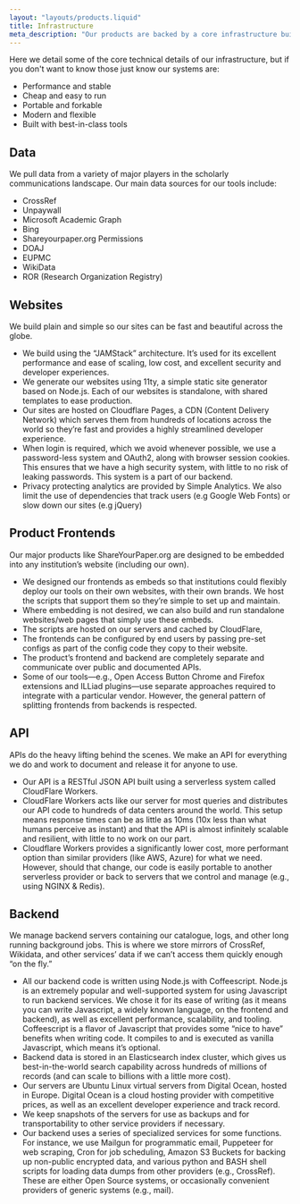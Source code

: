 ```yaml
---
layout: "layouts/products.liquid"
title: Infrastructure
meta_description: "Our products are backed by a core infrastructure built with entirely open code and open data in line with our values."
---
```

Here we detail some of the core technical details of our infrastructure, but if you don't want to know those just know our systems are:

* Performance and stable
* Cheap and easy to run
* Portable and forkable
* Modern and flexible
* Built with best-in-class tools

## Data

We pull data from a variety of major players in the scholarly communications landscape. Our main data sources for our tools include:

* CrossRef
* Unpaywall
* Microsoft Academic Graph
* Bing
* Shareyourpaper.org Permissions
* DOAJ
* EUPMC
* WikiData
* ROR (Research Organization Registry)

## Websites

We build plain and simple so our sites can be fast and beautiful across the globe.

* We build using the “JAMStack” architecture. It’s used for its excellent performance and ease of scaling, low cost, and excellent security and developer experiences.
* We generate our websites using 11ty, a simple static site generator based on Node.js. Each of our websites is standalone, with shared templates to ease production.
* Our sites are hosted on Cloudflare Pages, a CDN (Content Delivery Network) which serves them from hundreds of locations across the world so they’re fast and provides a highly streamlined developer experience.
* When login is required, which we avoid whenever possible, we use a password-less system and OAuth2, along with browser session cookies. This ensures that we have a high security system, with little to no risk of leaking passwords. This system is a part of our backend.
* Privacy protecting analytics are provided by Simple Analytics.
We also limit the use of dependencies that track users (e.g Google Web Fonts) or slow down our sites (e.g jQuery)


## Product Frontends

Our major products like ShareYourPaper.org are designed to be embedded into any institution’s website (including our own).

* We designed our frontends as embeds so that institutions could flexibly deploy our tools on their own websites, with their own brands. We host the scripts that support them so they’re simple to set up and maintain.
* Where embedding is not desired, we can also build and run standalone websites/web pages that simply use these embeds.
* The scripts are hosted on our servers and cached by CloudFlare,
* The frontends can be configured by end users by passing pre-set configs as part of the config code they copy to their website.
* The product’s frontend and backend are completely separate and communicate over public and documented APIs.
* Some of our tools—e.g., Open Access Button Chrome and Firefox extensions and ILLiad plugins—use separate approaches required to integrate with a particular vendor. However, the general pattern of splitting frontends from backends is respected.


## API

APIs do the heavy lifting behind the scenes. We make an API for everything we do and work to document and release it for anyone to use.

* Our API is a RESTful JSON API built using a serverless system called CloudFlare Workers.
* CloudFlare Workers acts like our server for most queries and distributes our API code to hundreds of data centers around the world. This setup means response times can be as little as 10ms (10x less than what humans perceive as instant) and that the API is almost infinitely scalable and resilient, with little to no work on our part.
* Cloudflare Workers provides a significantly lower cost, more performant option than similar providers (like AWS, Azure) for what we need. However, should that change, our code is easily portable to another serverless provider or back to servers that we control and manage (e.g., using NGINX & Redis).


## Backend

We manage backend servers containing our catalogue, logs, and other long running background jobs. This is where we store mirrors of CrossRef, Wikidata, and other services’ data if we can’t access them quickly enough “on the fly.”

* All our backend code is written using Node.js with Coffeescript. Node.js is an extremely popular and well-supported system for using Javascript to run backend services. We chose it for its ease of writing (as it means you can write Javascript, a widely known language, on the frontend and backend), as well as excellent performance, scalability, and tooling. Coffeescript is a flavor of Javascript that provides some “nice to have” benefits when writing code. It compiles to and is executed as vanilla Javascript, which means it’s optional.
* Backend data is stored in an Elasticsearch index cluster, which gives us best-in-the-world search capability across hundreds of millions of records (and can scale to billions with a little more cost).
* Our servers are Ubuntu Linux virtual servers from Digital Ocean, hosted in Europe. Digital Ocean is a cloud hosting provider with competitive prices, as well as an excellent developer experience and track record.
* We keep snapshots of the servers for use as backups and for transportability to other service providers if necessary.
* Our backend uses a series of specialized services for some functions. For instance, we use Mailgun for programmatic email, Puppeteer for web scraping, Cron for job scheduling, Amazon S3 Buckets for backing up non-public encrypted data, and various python and BASH shell scripts for loading data dumps from other providers (e.g., CrossRef). These are either Open Source systems, or occasionally convenient providers of generic systems (e.g., mail).
